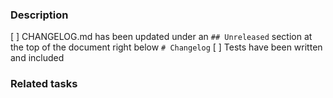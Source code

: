 ### Description
<!-- Please describe what is the purpose of this PR. If possible, compose a small list of changes made. -->

[ ] CHANGELOG.md has been updated under an `## Unreleased` section at the top of the document right below `# Changelog`
[ ] Tests have been written and included

### Related tasks
<!-- If it's a github issue, add `closes #1234` (issue number) - this will make Github automatically close the issue when this PR is merged. -->
